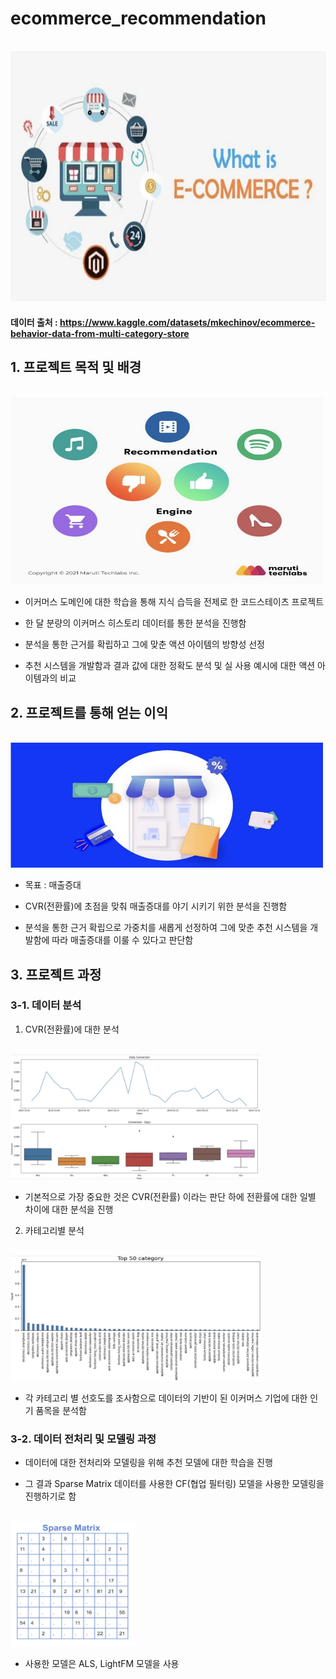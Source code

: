 # ecommerce_recommendation
<p align="left">
  <br>
  <img src="./Images/ecommerce.jpg" width="600" height="400">
  <br>
</p>

#### 데이터 출처 : https://www.kaggle.com/datasets/mkechinov/ecommerce-behavior-data-from-multi-category-store

## 1. 프로젝트 목적 및 배경
<p align="justify">

<p align="left">
  <br>
  <img src="./Images/recommendation.jpg" width="500" height="300">
  <br>
</p>
  
- 이커머스 도메인에 대한 학습을 통해 지식 습득을 전제로 한 코드스테이츠 프로젝트

- 한 달 분량의 이커머스 히스토리 데이터를 통한 분석을 진행함

- 분석을 통한 근거를 확립하고 그에 맞춘 액션 아이템의 방향성 선정

- 추천 시스템을 개발함과 결과 값에 대한 정확도 분석 및 실 사용 예시에 대한 액션 아이템과의 비교
</p>

<p align="justify">
  
## 2. 프로젝트를 통해 얻는 이익
<p align="left">
  <br>
  <img src="./Images/project_goals.jpg" width="500" height="200">
  <br>
</p>

- 목표 : 매출증대

- CVR(전환률)에 초점을 맞춰 매출증대를 야기 시키기 위한 분석을 진행함

- 분석을 통한 근거 확립으로 가중치를 새롭게 선정하여 그에 맞춘 추천 시스템을 개발함에 따라 매출증대를 이룰 수 있다고 판단함

<p align="justify">
  
## 3. 프로젝트 과정
</p>

<p align="justify">
  
### 3-1. 데이터 분석
  
1. CVR(전환률)에 대한 분석
<p align="left">
  <br>
  <img src="./Images/cvr.jpg" width="400" height="200">
  <br>
</p>

- 기본적으로 가장 중요한 것은 CVR(전환률) 이라는 판단 하에 전환률에 대한 일별 차이에 대한 분석을 진행
</p>

2. 카테고리별 분석
<p align="left">
  <br>
  <img src="./Images/category.jpg" width="400" height="200">
  <br>
</p>

- 각 카테고리 별 선호도를 조사함으로 데이터의 기반이 된 이커머스 기업에 대한 인기 품목을 분석함
</p>

### 3-2. 데이터 전처리 및 모델링 과정

- 데이터에 대한 전처리와 모델링을 위해 추천 모델에 대한 학습을 진행

- 그 결과 Sparse Matrix 데이터를 사용한 CF(협업 필터링) 모델을 사용한 모델링을 진행하기로 함

<p align="left">
  <br>
  <img src="./Images/sparse_matrix.jpg" width="200" height="200">
  <br>
</p>

- 사용한 모델은 ALS, LightFM 모델을 사용


